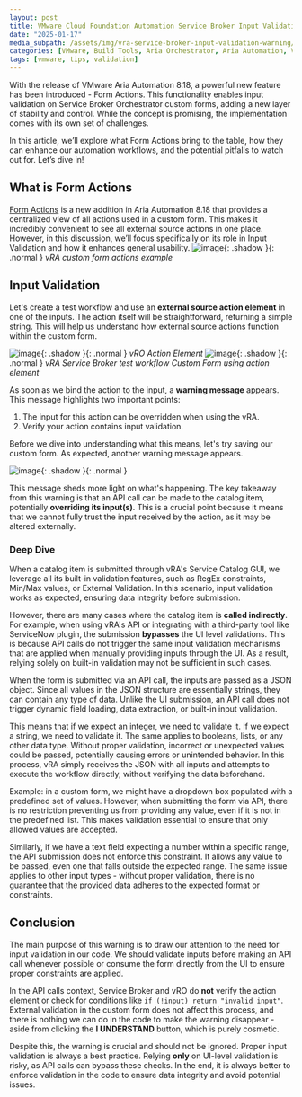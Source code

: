 ```yaml
---
layout: post
title: VMware Cloud Foundation Automation Service Broker Input Validation Deep Dive
date: "2025-01-17"
media_subpath: /assets/img/vra-service-broker-input-validation-warning/
categories: [VMware, Build Tools, Aria Orchestrator, Aria Automation, VMware Cloud Foundation Orchestrator, VMware Cloud Foundation Automation]
tags: [vmware, tips, validation]
---
```

With the release of VMware Aria Automation 8.18, a powerful new feature has been introduced - Form Actions. This functionality enables input validation on Service Broker Orchestrator custom forms, adding a new layer of stability and control. While the concept is promising, the implementation comes with its own set of challenges.

In this article, we’ll explore what Form Actions bring to the table, how they can enhance our automation workflows, and the potential pitfalls to watch out for. Let’s dive in!

## What is Form Actions

[Form Actions](https://techdocs.broadcom.com/us/en/vmware-cis/aria/aria-automation/8-18/consumption-on-prem-using-master-map-8-18/service-catalog-setting-up-service-catalog-for-your-organization/service-broker-custom-forms-customize-a-request-form/service-broker-custom-forms-learn-more-about-service-broker-custom-forms.html#:~:text=The%20Form%20Actions%20tab%20in%20the%20custom%20form%20designer%20shows%20a%20list%20of%20all%20actions%20that%20are%20used%20in%20the%20form.) is a new addition in Aria Automation 8.18 that provides a centralized view of all actions used in a custom form. This makes it incredibly convenient to see all external source actions in one place. However, in this discussion, we’ll focus specifically on its role in Input Validation and how it enhances general usability.
![image](image.png){: .shadow }{: .normal }
_vRA custom form actions example_

## Input Validation

Let's create a test workflow and use an **external source action element** in one of the inputs. The action itself will be straightforward, returning a simple string. This will help us understand how external source actions function within the custom form.

![image](image-2.png){: .shadow }{: .normal }
_vRO Action Element_
![image](image-1.png){: .shadow }{: .normal }
_vRA Service Broker test workflow Custom Form using action element_

As soon as we bind the action to the input, a **warning message** appears. This message highlights two important points:

1. The input for this action can be overridden when using the vRA.
2. Verify your action contains input validation.

Before we dive into understanding what this means, let's try saving our custom form. As expected, another warning message appears.

![image](image-3.png){: .shadow }{: .normal }

This message sheds more light on what's happening. The key takeaway from this warning is that an API call can be made to the catalog item, potentially **overriding its input(s)**. This is a crucial point because it means that we cannot fully trust the input received by the action, as it may be altered externally.

### Deep Dive

When a catalog item is submitted through vRA's Service Catalog GUI, we leverage all its built-in validation features, such as RegEx constraints, Min/Max values, or External Validation. In this scenario, input validation works as expected, ensuring data integrity before submission.  

However, there are many cases where the catalog item is **called indirectly**. For example, when using vRA's API or integrating with a third-party tool like ServiceNow plugin, the submission **bypasses** the UI level validations. This is because API calls do not trigger the same input validation mechanisms that are applied when manually providing inputs through the UI. As a result, relying solely on built-in validation may not be sufficient in such cases.

When the form is submitted via an API call, the inputs are passed as a JSON object. Since all values in the JSON structure are essentially strings, they can contain any type of data. Unlike the UI submission, an API call does not trigger dynamic field loading, data extraction, or built-in input validation.  

This means that if we expect an integer, we need to validate it. If we expect a string, we need to validate it. The same applies to booleans, lists, or any other data type. Without proper validation, incorrect or unexpected values could be passed, potentially causing errors or unintended behavior. In this process, vRA simply receives the JSON with all inputs and attempts to execute the workflow directly, without verifying the data beforehand.

Example: in a custom form, we might have a dropdown box populated with a predefined set of values. However, when submitting the form via API, there is no restriction preventing us from providing any value, even if it is not in the predefined list. This makes validation essential to ensure that only allowed values are accepted.  

Similarly, if we have a text field expecting a number within a specific range, the API submission does not enforce this constraint. It allows any value to be passed, even one that falls outside the expected range. The same issue applies to other input types - without proper validation, there is no guarantee that the provided data adheres to the expected format or constraints.

## Conclusion

The main purpose of this warning is to draw our attention to the need for input validation in our code. We should validate inputs before making an API call whenever possible or consume the form directly from the UI to ensure proper constraints are applied.  

In the API calls context, Service Broker and vRO do **not** verify the action element or check for conditions like `if (!input) return "invalid input"`. External validation in the custom form does not affect this process, and there is nothing we can do in the code to make the warning disappear - aside from clicking the **I UNDERSTAND** button, which is purely cosmetic.  

Despite this, the warning is crucial and should not be ignored. Proper input validation is always a best practice. Relying **only** on UI-level validation is risky, as API calls can bypass these checks. In the end, it is always better to enforce validation in the code to ensure data integrity and avoid potential issues.
